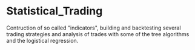 # Statistical_Trading
Contruction of so called "indicators", building and backtesting several trading strategies and analysis of trades with some of the tree algorithms and the logistical regression.
